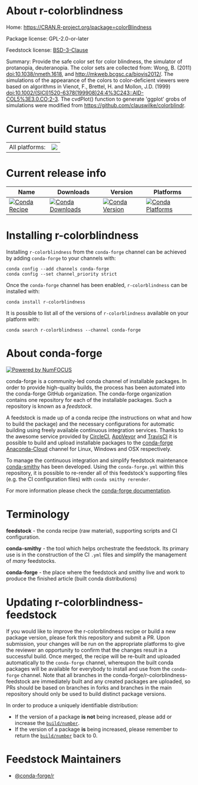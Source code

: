 About r-colorblindness
======================

Home: https://CRAN.R-project.org/package=colorBlindness

Package license: GPL-2.0-or-later

Feedstock license: [BSD-3-Clause](https://github.com/conda-forge/r-colorblindness-feedstock/blob/master/LICENSE.txt)

Summary: Provide the safe color set for color blindness, the simulator of protanopia, deuteranopia. The color sets are collected from: Wong, B. (2011) <doi:10.1038/nmeth.1618>, and <http://mkweb.bcgsc.ca/biovis2012/>. The simulations of the appearance of the colors to color-deficient viewers were based on algorithms in Vienot, F., Brettel, H. and Mollon, J.D. (1999) <doi:10.1002/(SICI)1520-6378(199908)24:4%3C243::AID-COL5%3E3.0.CO;2-3>. The cvdPlot() function to generate 'ggplot' grobs of simulations were modified from <https://github.com/clauswilke/colorblindr>.

Current build status
====================


<table><tr><td>All platforms:</td>
    <td>
      <a href="https://dev.azure.com/conda-forge/feedstock-builds/_build/latest?definitionId=14642&branchName=master">
        <img src="https://dev.azure.com/conda-forge/feedstock-builds/_apis/build/status/r-colorblindness-feedstock?branchName=master">
      </a>
    </td>
  </tr>
</table>

Current release info
====================

| Name | Downloads | Version | Platforms |
| --- | --- | --- | --- |
| [![Conda Recipe](https://img.shields.io/badge/recipe-r--colorblindness-green.svg)](https://anaconda.org/conda-forge/r-colorblindness) | [![Conda Downloads](https://img.shields.io/conda/dn/conda-forge/r-colorblindness.svg)](https://anaconda.org/conda-forge/r-colorblindness) | [![Conda Version](https://img.shields.io/conda/vn/conda-forge/r-colorblindness.svg)](https://anaconda.org/conda-forge/r-colorblindness) | [![Conda Platforms](https://img.shields.io/conda/pn/conda-forge/r-colorblindness.svg)](https://anaconda.org/conda-forge/r-colorblindness) |

Installing r-colorblindness
===========================

Installing `r-colorblindness` from the `conda-forge` channel can be achieved by adding `conda-forge` to your channels with:

```
conda config --add channels conda-forge
conda config --set channel_priority strict
```

Once the `conda-forge` channel has been enabled, `r-colorblindness` can be installed with:

```
conda install r-colorblindness
```

It is possible to list all of the versions of `r-colorblindness` available on your platform with:

```
conda search r-colorblindness --channel conda-forge
```


About conda-forge
=================

[![Powered by
NumFOCUS](https://img.shields.io/badge/powered%20by-NumFOCUS-orange.svg?style=flat&colorA=E1523D&colorB=007D8A)](https://numfocus.org)

conda-forge is a community-led conda channel of installable packages.
In order to provide high-quality builds, the process has been automated into the
conda-forge GitHub organization. The conda-forge organization contains one repository
for each of the installable packages. Such a repository is known as a *feedstock*.

A feedstock is made up of a conda recipe (the instructions on what and how to build
the package) and the necessary configurations for automatic building using freely
available continuous integration services. Thanks to the awesome service provided by
[CircleCI](https://circleci.com/), [AppVeyor](https://www.appveyor.com/)
and [TravisCI](https://travis-ci.com/) it is possible to build and upload installable
packages to the [conda-forge](https://anaconda.org/conda-forge)
[Anaconda-Cloud](https://anaconda.org/) channel for Linux, Windows and OSX respectively.

To manage the continuous integration and simplify feedstock maintenance
[conda-smithy](https://github.com/conda-forge/conda-smithy) has been developed.
Using the ``conda-forge.yml`` within this repository, it is possible to re-render all of
this feedstock's supporting files (e.g. the CI configuration files) with ``conda smithy rerender``.

For more information please check the [conda-forge documentation](https://conda-forge.org/docs/).

Terminology
===========

**feedstock** - the conda recipe (raw material), supporting scripts and CI configuration.

**conda-smithy** - the tool which helps orchestrate the feedstock.
                   Its primary use is in the construction of the CI ``.yml`` files
                   and simplify the management of *many* feedstocks.

**conda-forge** - the place where the feedstock and smithy live and work to
                  produce the finished article (built conda distributions)


Updating r-colorblindness-feedstock
===================================

If you would like to improve the r-colorblindness recipe or build a new
package version, please fork this repository and submit a PR. Upon submission,
your changes will be run on the appropriate platforms to give the reviewer an
opportunity to confirm that the changes result in a successful build. Once
merged, the recipe will be re-built and uploaded automatically to the
`conda-forge` channel, whereupon the built conda packages will be available for
everybody to install and use from the `conda-forge` channel.
Note that all branches in the conda-forge/r-colorblindness-feedstock are
immediately built and any created packages are uploaded, so PRs should be based
on branches in forks and branches in the main repository should only be used to
build distinct package versions.

In order to produce a uniquely identifiable distribution:
 * If the version of a package **is not** being increased, please add or increase
   the [``build/number``](https://docs.conda.io/projects/conda-build/en/latest/resources/define-metadata.html#build-number-and-string).
 * If the version of a package **is** being increased, please remember to return
   the [``build/number``](https://docs.conda.io/projects/conda-build/en/latest/resources/define-metadata.html#build-number-and-string)
   back to 0.

Feedstock Maintainers
=====================

* [@conda-forge/r](https://github.com/conda-forge/r/)

